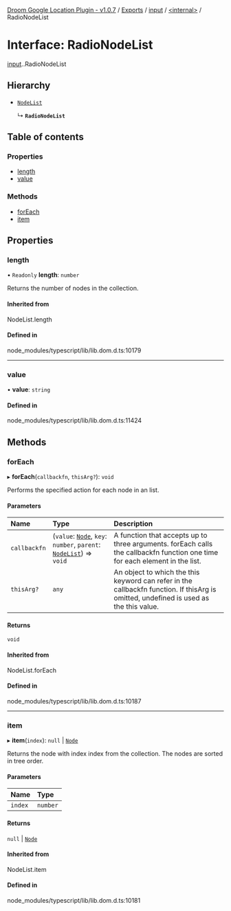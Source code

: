 [Droom Google Location Plugin - v1.0.7](../README.md) / [Exports](../modules.md) / [input](../modules/input.md) / [<internal\>](../modules/input._internal_.md) / RadioNodeList

# Interface: RadioNodeList

[input](../modules/input.md).[<internal>](../modules/input._internal_.md).RadioNodeList

## Hierarchy

- [`NodeList`](../modules/input._internal_.md#nodelist)

  ↳ **`RadioNodeList`**

## Table of contents

### Properties

- [length](input._internal_.RadioNodeList.md#length)
- [value](input._internal_.RadioNodeList.md#value)

### Methods

- [forEach](input._internal_.RadioNodeList.md#foreach)
- [item](input._internal_.RadioNodeList.md#item)

## Properties

### length

• `Readonly` **length**: `number`

Returns the number of nodes in the collection.

#### Inherited from

NodeList.length

#### Defined in

node_modules/typescript/lib/lib.dom.d.ts:10179

___

### value

• **value**: `string`

#### Defined in

node_modules/typescript/lib/lib.dom.d.ts:11424

## Methods

### forEach

▸ **forEach**(`callbackfn`, `thisArg?`): `void`

Performs the specified action for each node in an list.

#### Parameters

| Name | Type | Description |
| :------ | :------ | :------ |
| `callbackfn` | (`value`: [`Node`](../modules/input._internal_.md#node), `key`: `number`, `parent`: [`NodeList`](../modules/input._internal_.md#nodelist)) => `void` | A function that accepts up to three arguments. forEach calls the callbackfn function one time for each element in the list. |
| `thisArg?` | `any` | An object to which the this keyword can refer in the callbackfn function. If thisArg is omitted, undefined is used as the this value. |

#### Returns

`void`

#### Inherited from

NodeList.forEach

#### Defined in

node_modules/typescript/lib/lib.dom.d.ts:10187

___

### item

▸ **item**(`index`): ``null`` \| [`Node`](../modules/input._internal_.md#node)

Returns the node with index index from the collection. The nodes are sorted in tree order.

#### Parameters

| Name | Type |
| :------ | :------ |
| `index` | `number` |

#### Returns

``null`` \| [`Node`](../modules/input._internal_.md#node)

#### Inherited from

NodeList.item

#### Defined in

node_modules/typescript/lib/lib.dom.d.ts:10181
